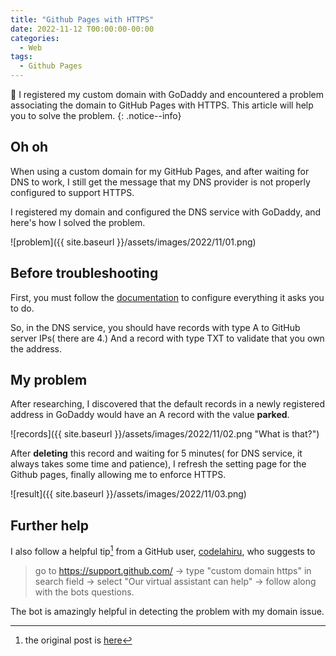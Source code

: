 ```yaml
---
title: "Github Pages with HTTPS"
date: 2022-11-12 T00:00:00-00:00
categories:
  - Web
tags:
  - Github Pages
---
```


:watermelon: I registered my custom domain with GoDaddy and encountered a problem associating the domain to GitHub Pages with HTTPS. This article will help you to solve the problem.
{: .notice--info}

## Oh oh

When using a custom domain for my GitHub Pages, and after waiting for DNS to work, I still get the message that my DNS provider is not properly configured to support HTTPS.

I registered my domain and configured the DNS service with GoDaddy, and here's how I solved the problem.

![problem]({{ site.baseurl }}/assets/images/2022/11/01.png)

## Before troubleshooting
First, you must follow the [documentation](https://docs.github.com/en/pages/configuring-a-custom-domain-for-your-github-pages-site/about-custom-domains-and-github-pages) to configure everything it asks you to do.

So, in the DNS service, you should have records with type A to GitHub server IPs( there are 4.) And a record with type TXT to validate that you own the address.

## My problem
After researching, I discovered that the default records in a newly registered address in GoDaddy would have an A record with the value **parked**. 

![records]({{ site.baseurl }}/assets/images/2022/11/02.png "What is that?")

After **deleting** this record and waiting for 5 minutes( for DNS service, it always takes some time and patience), I refresh the setting page for the Github pages, finally allowing me to enforce HTTPS.

![result]({{ site.baseurl }}/assets/images/2022/11/03.png)

## Further help
I also follow a helpful tip[^1] from a GitHub user, [codelahiru](https://github.com/codelahiru), who suggests to
> go to https://support.github.com/ -> type "custom domain https" in search field -> select "Our virtual assistant can help" -> follow along with the bots questions.

The bot is amazingly helpful in detecting the problem with my domain issue.

[^1]: the original post is [here](https://github.com/orgs/community/discussions/23049)










